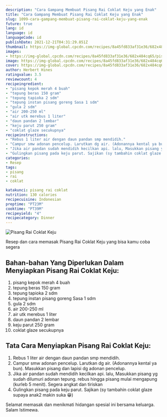 ```yaml
---
description: "Cara Gampang Membuat Pisang Rai Coklat Keju yang Enak"
title: "Cara Gampang Membuat Pisang Rai Coklat Keju yang Enak"
slug: 1099-cara-gampang-membuat-pisang-rai-coklat-keju-yang-enak
future: true
lang: id
language: id
languageCode: id
publishDate: 2021-12-21T04:31:29.851Z 
thumbnail: https://img-global.cpcdn.com/recipes/8a45fd833af31e36/682x484cq65/pisang-rai-coklat-keju-foto-resep-utama.png
images:
- https://img-global.cpcdn.com/recipes/8a45fd833af31e36/682x484cq65/pisang-rai-coklat-keju-foto-resep-utama.png
image: https://img-global.cpcdn.com/recipes/8a45fd833af31e36/682x484cq65/pisang-rai-coklat-keju-foto-resep-utama.png
cover: https://img-global.cpcdn.com/recipes/8a45fd833af31e36/682x484cq65/pisang-rai-coklat-keju-foto-resep-utama.png
author: Herbert Hines
ratingvalue: 3.5
reviewcount: 4
recipeingredient:
- "pisang kepok merah 4 buah"
- "tepung beras 150 gram"
- "tepung tapioka 2 sdm"
- "tepung instan pisang goreng Sasa 1 sdm"
- "gula 2 sdm"
- "air 200-250 ml"
- "air utk merebus 1 liter"
- "daun pandan 2 lembar"
- "keju parut 250 gram"
- "coklat glaze secukupnya"
recipeinstructions:
- "Rebus 1 liter air dengan daun pandan smp mendidih."
- "Campur smw adonan pencelup. Larutkan dg air. (Adonannya kental ya bun). Masukkan pisang dan lapisi dg adonan pencelup."
- "Jika air pandan sudah mendidih kecilkan api. lalu, Masukkan pisang yg sudah dilumuri adonan tepung. rebus hingga pisang mulai mengapung (kurleb 5 menit). Segera angkat dan tiriskan"
- "Gulingkan pisang pada keju parut. Sajikan (sy tambahin coklat glaze supaya anak2 makin suka 😁)"
categories:
- Resep
tags:
- pisang
- rai
- coklat

katakunci: pisang rai coklat 
nutrition: 130 calories
recipecuisine: Indonesian
preptime: "PT23M"
cooktime: "PT39M"
recipeyield: "4"
recipecategory: Dinner
---
```



![Pisang Rai Coklat Keju](https://img-global.cpcdn.com/recipes/8a45fd833af31e36/682x484cq65/pisang-rai-coklat-keju-foto-resep-utama.png)

Resep dan cara memasak  Pisang Rai Coklat Keju yang bisa kamu coba segera

<!--inarticleads1-->

## Bahan-bahan Yang Diperlukan Dalam Menyiapkan Pisang Rai Coklat Keju:

1. pisang kepok merah 4 buah
1. tepung beras 150 gram
1. tepung tapioka 2 sdm
1. tepung instan pisang goreng Sasa 1 sdm
1. gula 2 sdm
1. air 200-250 ml
1. air utk merebus 1 liter
1. daun pandan 2 lembar
1. keju parut 250 gram
1. coklat glaze secukupnya



<!--inarticleads2-->

## Tata Cara Menyiapkan Pisang Rai Coklat Keju:

1. Rebus 1 liter air dengan daun pandan smp mendidih.
1. Campur smw adonan pencelup. Larutkan dg air. (Adonannya kental ya bun). Masukkan pisang dan lapisi dg adonan pencelup.
1. Jika air pandan sudah mendidih kecilkan api. lalu, Masukkan pisang yg sudah dilumuri adonan tepung. rebus hingga pisang mulai mengapung (kurleb 5 menit). Segera angkat dan tiriskan
1. Gulingkan pisang pada keju parut. Sajikan (sy tambahin coklat glaze supaya anak2 makin suka 😁)




Selamat memasak dan menikmati hidangan spesial ini bersama keluarga. Salam Istimewa.

